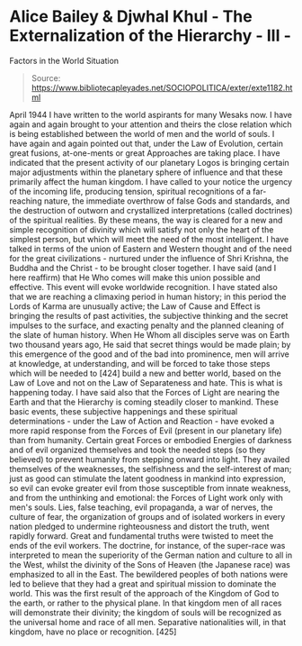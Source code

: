 # Alice Bailey & Djwhal Khul - The Externalization of the Hierarchy - III -
Factors in the World Situation

> Source: https://www.bibliotecapleyades.net/SOCIOPOLITICA/exter/exte1182.html

April 1944
I have written to the world aspirants for many Wesaks now. I have again and again brought to your attention and theirs the close relation which is being established between the world of men and the world of souls. I have again and again pointed out that, under the Law of Evolution, certain great fusions, at-one-ments or great Approaches are taking place. I have indicated that the present activity of our planetary Logos is bringing certain major adjustments within the planetary sphere of influence and that these primarily affect the human kingdom. I have called to your notice the urgency of the incoming life, producing tension, spiritual recognitions of a far-reaching nature, the immediate overthrow of false Gods and standards, and the destruction of outworn and crystallized interpretations (called doctrines) of the spiritual realities. By these means, the way is cleared for a new and simple recognition of divinity which will satisfy not only the heart of the simplest person, but which will meet the need of the most intelligent. I have talked in terms of the union of Eastern and Western thought and of the need for the great civilizations - nurtured under the influence of Shri Krishna, the Buddha and the Christ - to be brought closer together. I have said (and I here reaffirm) that He Who comes will make this union possible and effective. This event will evoke worldwide recognition.
I have stated also that we are reaching a climaxing period in human history; in this period the Lords of Karma are unusually active; the Law of Cause and Effect is bringing the results of past activities, the subjective thinking and the secret impulses to the surface, and exacting penalty and the planned cleaning of the slate of human history. When He Whom all disciples serve was on Earth two thousand years ago, He said that secret things would be made plain; by this emergence of the good and of the bad into prominence, men will arrive at knowledge, at understanding, and will be forced to take those steps which will be needed to [424] build a new and better world, based on the Law of Love and not on the Law of Separateness and hate. This is what is happening today.
I have said also that the Forces of Light are nearing the Earth and that the Hierarchy is coming steadily closer to mankind.
These basic events, these subjective happenings and these spiritual determinations - under the Law of Action and Reaction - have evoked a more rapid response from the Forces of Evil (present in our planetary life) than from humanity. Certain great Forces or embodied Energies of darkness and of evil organized themselves and took the needed steps (so they believed) to prevent humanity from stepping onward into light. They availed themselves of the weaknesses, the selfishness and the self-interest of man; just as good can stimulate the latent goodness in mankind into expression, so evil can evoke greater evil from those susceptible from innate weakness, and from the unthinking and emotional: the Forces of Light work only with men's souls. Lies, false teaching, evil propaganda, a war of nerves, the culture of fear, the organization of groups and of isolated workers in every nation pledged to undermine righteousness and distort the truth, went rapidly forward. Great and fundamental truths were twisted to meet the ends of the evil workers.
The doctrine, for instance, of the super-race was interpreted to mean the superiority of the German nation and culture to all in the West, whilst the divinity of the Sons of Heaven (the Japanese race) was emphasized to all in the East. The bewildered peoples of both nations were led to believe that they had a great and spiritual mission to dominate the world.
This was the first result of the approach of the Kingdom of God to the earth, or rather to the physical plane. In that kingdom men of all races will demonstrate their divinity; the kingdom of souls will be recognized as the universal home and race of all men. Separative nationalities will, in that kingdom, have no place or recognition. [425]
